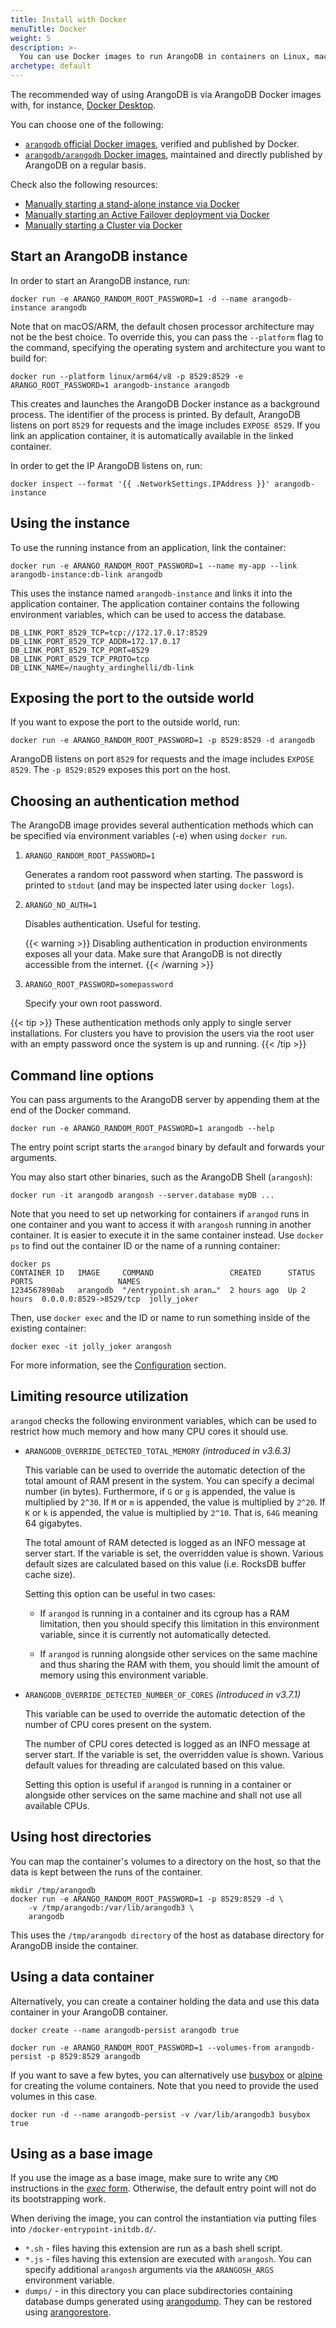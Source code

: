 ```yaml
---
title: Install with Docker
menuTitle: Docker
weight: 5
description: >-
  You can use Docker images to run ArangoDB in containers on Linux, macOS, and Windows
archetype: default
---
```

The recommended way of using ArangoDB is via ArangoDB Docker images with,
for instance, [Docker Desktop](https://www.docker.com/products/docker-desktop/). 

You can choose one of the following:
- [`arangodb` official Docker images](https://hub.docker.com/_/arangodb),
  verified and published by Docker.
- [`arangodb/arangodb` Docker images](https://hub.docker.com/r/arangodb/arangodb), 
  maintained and directly published by ArangoDB on a regular basis.

Check also the following resources:
- [Manually starting a stand-alone instance via Docker](../../deploy/single-instance/manual-start.md#manual-start-in-docker)
- [Manually starting an Active Failover deployment via Docker](../../deploy/active-failover/manual-start.md#manual-start-in-docker)
- [Manually starting a Cluster via Docker](../../deploy/cluster/deployment/manual-start.md#manual-start-in-docker)

## Start an ArangoDB instance

In order to start an ArangoDB instance, run:

```
docker run -e ARANGO_RANDOM_ROOT_PASSWORD=1 -d --name arangodb-instance arangodb
```

Note that on macOS/ARM, the default chosen processor architecture may not be
the best choice.
To override this, you can pass the `--platform` flag to the command, specifying
the operating system and architecture you want to build for:

```
docker run --platform linux/arm64/v8 -p 8529:8529 -e ARANGO_ROOT_PASSWORD=1 arangodb-instance arangodb
```

This creates and launches the ArangoDB Docker instance as a background process.
The identifier of the process is printed. By default, ArangoDB listens on port
`8529` for requests and the image includes `EXPOSE 8529`. If you link an
application container, it is automatically available in the linked container.

In order to get the IP ArangoDB listens on, run:

```
docker inspect --format '{{ .NetworkSettings.IPAddress }}' arangodb-instance
```

## Using the instance

To use the running instance from an application, link the container:

```
docker run -e ARANGO_RANDOM_ROOT_PASSWORD=1 --name my-app --link arangodb-instance:db-link arangodb
```

This uses the instance named `arangodb-instance` and links it into the
application container. The application container contains the following
environment variables, which can be used to access the database.

```
DB_LINK_PORT_8529_TCP=tcp://172.17.0.17:8529
DB_LINK_PORT_8529_TCP_ADDR=172.17.0.17
DB_LINK_PORT_8529_TCP_PORT=8529
DB_LINK_PORT_8529_TCP_PROTO=tcp
DB_LINK_NAME=/naughty_ardinghelli/db-link
```

## Exposing the port to the outside world

If you want to expose the port to the outside world, run:

```
docker run -e ARANGO_RANDOM_ROOT_PASSWORD=1 -p 8529:8529 -d arangodb
```

ArangoDB listens on port `8529` for requests and the image includes `EXPOSE 8529`.
The `-p 8529:8529` exposes this port on the host.

## Choosing an authentication method

The ArangoDB image provides several authentication methods which can be
specified via environment variables (-e) when using `docker run`.

1. `ARANGO_RANDOM_ROOT_PASSWORD=1`

   Generates a random root password when starting. The password is printed to
   `stdout` (and may be inspected later using `docker logs`).

2. `ARANGO_NO_AUTH=1`
    
   Disables authentication. Useful for testing.

   {{< warning >}}
   Disabling authentication in production environments exposes all your data.
   Make sure that ArangoDB is not directly accessible from the internet.
   {{< /warning >}}

3. `ARANGO_ROOT_PASSWORD=somepassword`

   Specify your own root password.

{{< tip >}}
These authentication methods only apply to single server installations. For
clusters you have to provision the users via the root user with an empty
password once the system is up and running.
{{< /tip >}}

## Command line options

You can pass arguments to the ArangoDB server by appending them at the end of
the Docker command.

```
docker run -e ARANGO_RANDOM_ROOT_PASSWORD=1 arangodb --help
```

The entry point script starts the `arangod` binary by default and forwards
your arguments.

You may also start other binaries, such as the ArangoDB Shell (`arangosh`):

```
docker run -it arangodb arangosh --server.database myDB ...
```

Note that you need to set up networking for containers if `arangod` runs in one
container and you want to access it with `arangosh` running in another container.
It is easier to execute it in the same container instead.
Use `docker ps` to find out the container ID or the name of a running container:

```
docker ps
CONTAINER ID   IMAGE     COMMAND                 CREATED      STATUS      PORTS                   NAMES
1234567890ab   arangodb  "/entrypoint.sh aran…"  2 hours ago  Up 2 hours  0.0.0.0:8529->8529/tcp  jolly_joker
```

Then, use `docker exec` and the ID or name to run something inside of the
existing container:

```
docker exec -it jolly_joker arangosh
```

For more information, see the [Configuration](../administration/configuration.md) section.

## Limiting resource utilization

`arangod` checks the following environment variables, which can be used to
restrict how much memory and how many CPU cores it should use.

- `ARANGODB_OVERRIDE_DETECTED_TOTAL_MEMORY` *(introduced in v3.6.3)*

  This variable can be used to override the automatic detection of the total
  amount of RAM present in the system. You can specify a decimal number
  (in bytes). Furthermore, if `G` or `g` is appended, the value is multiplied
  by `2^30`. If `M` or `m` is appended, the value is multiplied by `2^20`.
  If `K` or `k` is appended, the value is multiplied by `2^10`. That is, `64G`
  meaning 64 gigabytes.

  The total amount of RAM detected is logged as an INFO message at server start.
  If the variable is set, the overridden value is shown. Various default sizes
  are calculated based on this value (i.e. RocksDB buffer cache size).

  Setting this option can be useful in two cases:

  - If `arangod` is running in a container and its cgroup has a RAM limitation,
    then you should specify this limitation in this environment variable, since
    it is currently not automatically detected.

  - If `arangod` is running alongside other services on the same machine and
    thus sharing the RAM with them, you should limit the amount of memory using
    this environment variable.

- `ARANGODB_OVERRIDE_DETECTED_NUMBER_OF_CORES` *(introduced in v3.7.1)*

  This variable can be used to override the automatic detection of the number
  of CPU cores present on the system.

  The number of CPU cores detected is logged as an INFO message at server start.
  If the variable is set, the overridden value is shown. Various default values
  for threading are calculated based on this value.

  Setting this option is useful if `arangod` is running in a container or alongside
  other services on the same machine and shall not use all available CPUs.

## Using host directories

You can map the container's volumes to a directory on the host, so that the data
is kept between the runs of the container.

```
mkdir /tmp/arangodb
docker run -e ARANGO_RANDOM_ROOT_PASSWORD=1 -p 8529:8529 -d \
    -v /tmp/arangodb:/var/lib/arangodb3 \
    arangodb
```

This uses the `/tmp/arangodb directory` of the host as database directory for
ArangoDB inside the container.

## Using a data container

Alternatively, you can create a container holding the data and use this data
container in your ArangoDB container.

```
docker create --name arangodb-persist arangodb true
```

```
docker run -e ARANGO_RANDOM_ROOT_PASSWORD=1 --volumes-from arangodb-persist -p 8529:8529 arangodb
```

If you want to save a few bytes, you can alternatively use [busybox](https://hub.docker.com/_/busybox)
or [alpine](https://hub.docker.com/_/alpine) for creating the volume containers. 
Note that you need to provide the used volumes in this case.

```
docker run -d --name arangodb-persist -v /var/lib/arangodb3 busybox true
```

## Using as a base image

If you use the image as a base image, make sure to write any `CMD` instructions in the
[*exec* form](https://docs.docker.com/engine/reference/builder/#cmd).
Otherwise, the default entry point will not do its bootstrapping work.

When deriving the image, you can control the instantiation via putting files
into `/docker-entrypoint-initdb.d/`.

- `*.sh` - files having this extension are run as a bash shell script.
- `*.js` - files having this extension are executed with `arangosh`. You can
  specify additional `arangosh` arguments via the `ARANGOSH_ARGS` environment variable.
- `dumps/` - in this directory you can place subdirectories containing database
  dumps generated using [arangodump](../../components/tools/arangodump/_index.md).
  They can be restored using [arangorestore](../../components/tools/arangorestore/_index.md).
